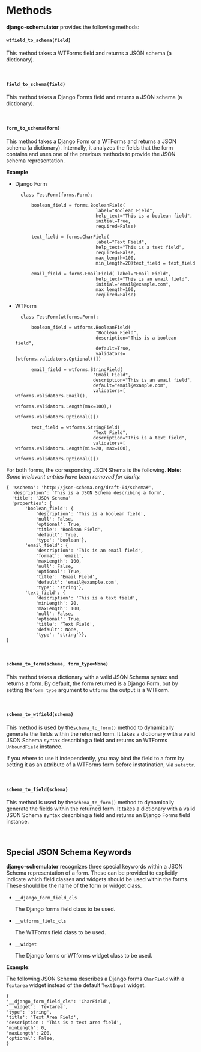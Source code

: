 # Methods

__django-schemulator__ provides the following methods:

#### `wtfield_to_schema(field)` 

This method takes a WTForms field and returns a JSON schema (a dictionary).

&nbsp;

#### `field_to_schema(field)` 

This method takes a Django Forms field and returns a JSON schema (a dictionary).

&nbsp;

#### `form_to_schema(form)` 

This method takes a Django Form or a WTForms and returns a JSON schema (a dictionary).
Internally, it analyzes the fields that the form contains and uses one of the previous 
methods to provide the JSON schema representation.

__Example__

* Django Form

        class TestForm(forms.Form):

            boolean_field = forms.BooleanField(
                                    label="Boolean Field",
                                    help_text="This is a boolean field",
                                    initial=True,
                                    required=False)
         
            text_field = forms.CharField(
                                    label="Text Field",
                                    help_text="This is a text field",
                                    required=False,
                                    max_length=100,
                                    min_length=20)text_field = text_field
         
            email_field = forms.EmailField( label="Email Field",
                                    help_text="This is an email field",
                                    initial="email@example.com",
                                    max_length=100,
                                    required=False)

* WTForm

        class TestForm(wtforms.Form): 

            boolean_field = wtforms.BooleanField(
                                    "Boolean Field",
                                    description="This is a boolean field",
                                    default=True,
                                    validators=[wtforms.validators.Optional()])

            email_field = wtforms.StringField(
                                   "Email Field",
                                   description="This is an email field",
                                   default="email@example.com",
                                   validators=[ wtforms.validators.Email(),
                                                wtforms.validators.Length(max=100),)
                                                wtforms.validators.Optional()])

            text_field = wtforms.StringField(
                                   "Text Field",
                                   description="This is a text field",
                                   validators=[ wtforms.validators.Length(min=20, max=100),
                                                wtforms.validators.Optional()])


For both forms, the corresponding JSON Shema is the following. 
__Note:__ _Some irrelevant entries have been removed for clarity._

    { '$schema': 'http://json-schema.org/draft-04/schema#', 
      'description': 'This is a JSON Schema describing a form',
      'title': 'JSON Schema'
      'properties': {
           'boolean_field': {
               'description': 'This is a boolean field', 
               'null': False, 
               'optional': True,
               'title': 'Boolean Field',
               'default': True,
               'type': 'boolean'}, 
           'email_field': {
               'description': 'This is an email field',
               'format': 'email',
               'maxLength': 100,
               'null': False, 
               'optional': True, 
               'title': 'Email Field',
               'default': 'email@example.com',
               'type': 'string'}, 
           'text_field': {
               'description': 'This is a text field',
               'minLength': 20,
               'maxLength': 100,
               'null': False,
               'optional': True,
               'title': 'Text Field',
               'default': None,
               'type': 'string'}},
    }

&nbsp;

#### `schema_to_form(schema, form_type=None)` 

This method takes a dictionary with a valid JSON Schema syntax and returns a form.
By default, the form returned is a Django Form, but by setting the`form_type` 
argument to `wtforms` the output is a WTForm.

&nbsp;

#### `schema_to_wtfield(schema)` 

This method is used by the`schema_to_form()` method to dynamically generate the
fields within the returned form. It takes a dictionary with a valid JSON Schema syntax describing a field
and returns an WTForms `UnboundField` instance.

If you where to use it independently, you may bind the field to a form by setting it as an
attribute of a WTForms form before instatination, via `setattr`.

&nbsp;

#### `schema_to_field(schema)` 

This method is used by the`schema_to_form()` method to dynamically generate the
fields within the returned form. It takes a dictionary with a valid JSON Schema syntax describing a field
and returns an Django Forms field instance.

&nbsp;

## Special JSON Schema Keywords

__django-schemulator__ recognizes three special keywords within a JSON Schema
representation of a form. These can be provided to explicitly indicate which field
classes and widgets should be used within the forms. These should be the name of
the form or widget class.

* `__django_form_field_cls`

    The Django forms field class to be used.

* `__wtforms_field_cls`

    The WTForms field class to be used.

* `__widget`

    The Django forms or WTforms widget class to be used.

__Example__:
 
The following JSON Schema describes a Django forms `CharField` with a `Textarea` widget instead
of the default `TextInput` widget.

    {
    '__django_form_field_cls': 'CharField', 
    '__widget': 'Textarea',
    'type': 'string',
    'title': 'Text Area Field',
    'description': 'This is a text area field',
    'minLength': 0, 
    'maxLength': 200,
    'optional': False,
    }
